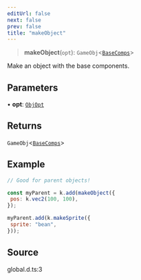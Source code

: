 ```yaml
---
editUrl: false
next: false
prev: false
title: "makeObject"
---
```


> **makeObject**(`opt`): `GameObj`\<[`BaseComps`](../type-aliases/BaseComps.md)\>

Make an object with the base components.

## Parameters

• **opt**: [`ObjOpt`](../type-aliases/ObjOpt.md)

## Returns

`GameObj`\<[`BaseComps`](../type-aliases/BaseComps.md)\>

## Example

```js
// Good for parent objects!

const myParent = k.add(makeObject({
 pos: k.vec2(100, 100),
});

myParent.add(k.makeSprite({
 sprite: "bean",
}));

```

## Source

global.d.ts:3
